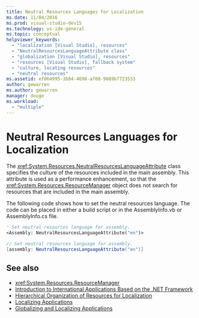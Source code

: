 ```yaml
---
title: Neutral Resources Languages for Localization
ms.date: 11/04/2016
ms.prod: visual-studio-dev15
ms.technology: vs-ide-general
ms.topic: conceptual
helpviewer_keywords:
  - "localization [Visual Studio], resources"
  - "NeutralResourcesLanguageAttribute class"
  - "globalization [Visual Studio], resources"
  - "resources [Visual Studio], fallback system"
  - "culture, locating resources"
  - "neutral resources"
ms.assetid: ef064995-3b84-4698-a708-9689b7723533
author: gewarren
ms.author: gewarren
manager: douge
ms.workload:
  - "multiple"
---
```

# Neutral Resources Languages for Localization

The <xref:System.Resources.NeutralResourcesLanguageAttribute> class specifies the culture of the resources included in the main assembly. This attribute is used as a performance enhancement, so that the <xref:System.Resources.ResourceManager> object does not search for resources that are included in the main assembly.

 The following code shows how to set the neutral resources language. The code can be placed in either a build script or in the AssemblyInfo.vb or AssemblyInfo.cs file.

```vb
' Set neutral resources language for assembly.
<Assembly: NeutralResourcesLanguageAttribute("en")>

```

```csharp
// Set neutral resources language for assembly.
[assembly: NeutralResourcesLanguageAttribute("en")]
```

## See also

- <xref:System.Resources.ResourceManager>
- [Introduction to International Applications Based on the .NET Framework](../ide/introduction-to-international-applications-based-on-the-dotnet-framework.md)
- [Hierarchical Organization of Resources for Localization](../ide/hierarchical-organization-of-resources-for-localization.md)
- [Localizing Applications](../ide/localizing-applications.md)
- [Globalizing and Localizing Applications](../ide/globalizing-and-localizing-applications.md)